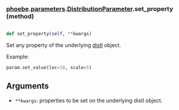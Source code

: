 ### [phoebe](phoebe.md).[parameters](phoebe.parameters.md).[DistributionParameter](phoebe.parameters.DistributionParameter.md).set_property (method)


```py

def set_property(self, **kwargs)

```



Set any property of the underlying [distl](https://distl.readthedocs.io)
object.

Example:
```py
param.set_value(loc=10, scale=5)
```

Arguments
----------
* `**kwargs`: properties to be set on the underlying distl object.

